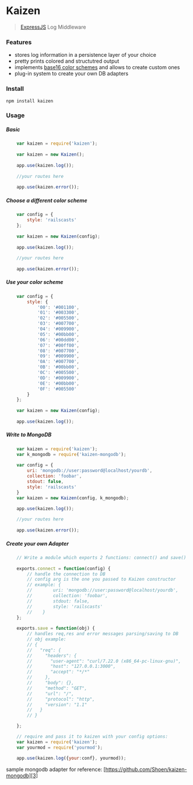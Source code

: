 # Kaizen

> [ExpressJS][1] Log Middleware

### Features

 - stores log information in a persistence layer of your choice
 - pretty prints colored and structutred output
 - implements [base16 color schemes][2] and allows to create custom ones
 - plug-in system to create your own DB adapters

### Install

    npm install kaizen
    
### Usage
##### Basic
```javascript
    var kaizen = require('kaizen');
    
    var kaizen = new Kaizen();
    
    app.use(kaizen.log());
    
    //your routes here
    
    app.use(kaizen.error());
```    
##### Choose a different color scheme
```javascript
    var config = {
        style: 'railscasts'
    };
    
    var kaizen = new Kaizen(config);
    
    app.use(kaizen.log());
    
    //your routes here
    
    app.use(kaizen.error());
```    
##### Use your color scheme
```javascript    
    var config = {
        style: {
            '00': '#001100',
            '01': '#003300',
            '02': '#005500',
            '03': '#007700',
            '04': '#009900',
            '05': '#00bb00',
            '06': '#00dd00',
            '07': '#00ff00',
            '08': '#007700',
            '09': '#009900',
            '0A': '#007700',
            '0B': '#00bb00',
            '0C': '#005500',
            '0D': '#009900',
            '0E': '#00bb00',
            '0F': '#005500'
        }
    };
    
    var kaizen = new Kaizen(config);
    
    app.use(kaizen.log());
```    
    
##### Write to MongoDB
```javascript    
    var kaizen = require('kaizen');
    var k_mongodb = require('kaizen-mongodb');
    
    var config = {
        uri: 'mongodb://user:password@localhost/yourdb',
        collection: 'foobar',
        stdout: false,
        style: 'railscasts'
    }
    var kaizen = new Kaizen(config, k_mongodb);

    app.use(kaizen.log());
    
    //your routes here
    
    app.use(kaizen.error());
```    
##### Create your own Adapter
```javascript
    // Write a module which exports 2 functions: connect() and save() 
    
    exports.connect = function(config) {
        // handle the connection to DB
        // config arg is the one you passed to Kaizen constructor
        // example: {
        //        uri: 'mongodb://user:password@localhost/yourdb',
        //        collection: 'foobar',
        //        stdout: false,
        //        style: 'railscasts'
        //    }
    };
    
    exports.save = function(obj) {
        // handles req,res and error messages parsing/saving to DB
        // obj example:
        // {
        //   "req": {
        //     "headers": {
        //       "user-agent": "curl/7.22.0 (x86_64-pc-linux-gnu)",
        //       "host": "127.0.0.1:3000",
        //       "accept": "*/*"
        //     },
        //     "body": {},
        //     "method": "GET",
        //     "url": "/",
        //     "protocol": "http",
        //     "version": "1.1"
        //   }
        // }

    };

    // require and pass it to kaizen with your config options:
    var kaizen = require('kaizen');
    var yourmod = require('yourmod');

    app.use(kaizen.log({your:conf}, yourmod));
```    
sample mongodb adapter for reference: [https://github.com/Shoen/kaizen-mongodb][3]


  [1]: http://expressjs.com
  [2]: http://chriskempson.github.io/base16/
  [3]: https://github.com/Shoen/kaizen-mongodb